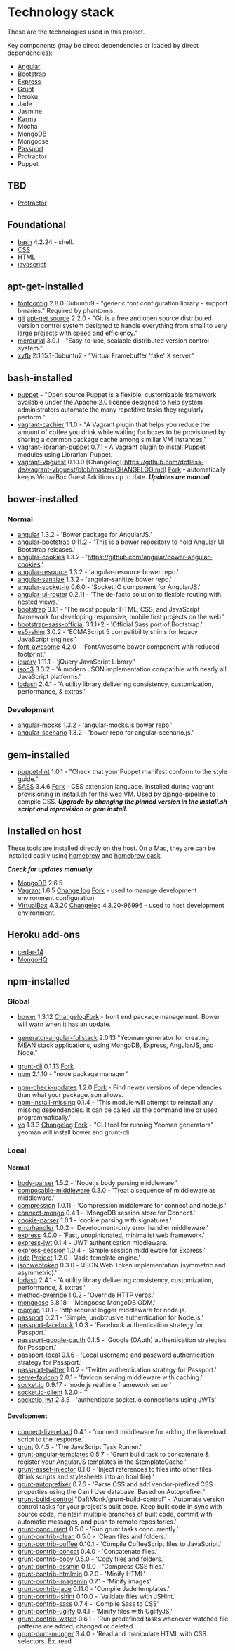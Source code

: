 # Technology stack

These are the technologies used in this project.

Key components (may be direct dependencies or loaded by direct dependencies):

- [Angular](https://angularjs.org/)
- Bootstrap
- [Express](http://expressjs.com/)
- [Grunt](http://gruntjs.com/)
- heroku
- Jade
- Jasmine
- [Karma](http://karma-runner.github.io/0.12/index.html)
- Mocha
- MongoDB
- Mongoose
- [Passport](http://passportjs.org/)
- Protractor
- Puppet

## TBD

- [Protractor](http://angular.github.io/protractor/#/)

## Foundational

- [bash](http://www.gnu.org/software/bash/manual/bashref.html) 4.2.24 - shell.
- [CSS]()
- [HTML]()
- [javascript]()

## apt-get-installed

- [fontconfig](http://packages.ubuntu.com/precise/fontconfig) 2.8.0-3ubuntu9 - "generic font configuration library - support binaries."  Required by phantomjs.
- [git](http://git-scm.com/) [apt-get source](https://launchpad.net/~git-core) 2.2.0 - "Git is a free and open source distributed version control system designed to handle everything from small to very large projects with speed and efficiency." 
- [mercurial](http://mercurial.selenic.com/) 3.0.1 - "Easy-to-use, scalable distributed version control system."
- [xvfb](http://packages.ubuntu.com/trusty/xvfb) 2:1.15.1-0ubuntu2 - "Virtual Framebuffer 'fake' X server"

## bash-installed

- [puppet](http://puppetlabs.com/) - "Open source Puppet is a flexible, customizable framework available under the Apache 2.0 license designed to help system administrators automate the many repetitive tasks they regularly perform."
- [vagrant-cachier](https://github.com/fgrehm/vagrant-cachier/) 1.1.0 - "A Vagrant plugin that helps you reduce the amount of coffee you drink while waiting for boxes to be provisioned by sharing a common package cache among similiar VM instances."
- [vagrant-librarian-puppet](https://github.com/mhahn/vagrant-librarian-puppet) 0.7.1 - A Vagrant plugin to install Puppet modules using Librarian-Puppet.
- [vagrant-vbguest](https://github.com/dotless-de/vagrant-vbguest) 0.10.0 [Changelog[(https://github.com/dotless-de/vagrant-vbguest/blob/master/CHANGELOG.md) [Fork](https://github.com/EATechnologies/vagrant-vbguest) - automatically keeps VirtualBox Guest Additions up to date.  ***Updates are manual.***

## bower-installed

### Normal

* [angular](https://github.com/angular/bower-angular) 1.3.2 - 'Bower package for AngularJS.'
* [angular-bootstrap](https://github.com/angular-ui/bootstrap-bower) 0.11.2 - 'This is a bower repository to hold Angular UI Bootstrap releases.'
* [angular-cookies](https://github.com/angular/bower-angular-cookies) 1.3.2 - 'https://github.com/angular/bower-angular-cookies.'
* [angular-resource](https://github.com/angular/bower-angular-resource) 1.3.2 - 'angular-resource bower repo.'
* [angular-sanitize](https://github.com/angular/bower-angular-sanitize) 1.3.2 - 'angular-sanitize bower repo.'
* [angular-socket-io](https://github.com/btford/angular-socket-io) 0.6.0 - 'Socket.IO component for AngularJS.'
* [angular-ui-router](https://github.com/angular-ui/ui-router) 0.2.11 - 'The de-facto solution to flexible routing with nested views.'
* [bootstrap](https://github.com/twbs/bootstrap) 3.1.1 - 'The most popular HTML, CSS, and JavaScript framework for developing responsive, mobile first projects on the web.'
* [bootstrap-sass-official](https://github.com/twbs/bootstrap-sass) 3.1.1+2 - 'Official Sass port of Bootstrap.'
* [es5-shim](https://github.com/es-shims/es5-shim) 3.0.2 - 'ECMAScript 5 compatibility shims for legacy JavaScript engines.'
* [font-awesome](https://github.com/interval-braining/font-awesome-bower) 4.2.0 - 'FontAwesome bower component with reduced footprint.'
* [jquery](https://github.com/jquery/jquery) 1.11.1 - 'jQuery JavaScript Library.'
* [json3](https://github.com/bestiejs/json3) 3.3.2 - 'A modern JSON implementation compatible with nearly all JavaScript platforms.'
* [lodash](https://github.com/lodash/lodash) 2.4.1 - 'A utility library delivering consistency, customization, performance, & extras.'

### Development

* [angular-mocks](https://github.com/angular/bower-angular-mocks) 1.3.2 - 'angular-mocks.js bower repo.'
* [angular-scenario](https://github.com/angular/bower-angular-scenario) 1.3.2 - 'bower repo for angular-scenario.js.'

## gem-installed

- [puppet-lint](http://puppet-lint.com/) 1.0.1 - "Check that your Puppet manifest conform to the style guide."
- [SASS](https://rubygems.org/gems/sass) 3.4.6 [Fork](https://github.com/EATechnologies/sass) - CSS extension language.  Installed during vagrant provisioning in install.sh for the web VM.  Used by django-pipeline to compile CSS.  ***Upgrade by changing the pinned version in the install.sh script and reprovision or gem install.***

## Installed on host

These tools are installed directly on the host.  On a Mac, they are can be installed easily using [homebrew](http://brew.sh/) and [homebrew cask](http://caskroom.io/).

***Check for updates manually.***

- [MongoDB](http://www.mongodb.org/) 2.6.5
- [Vagrant](https://www.vagrantup.com/) 1.6.5 [Change log](https://github.com/mitchellh/vagrant/blob/master/CHANGELOG.md) [Fork](https://github.com/EATechnologies/vagrant) - used to manage development environment configuration.
- [VirtualBox](https://www.virtualbox.org/) 4.3.20 [Changelog](https://www.virtualbox.org/wiki/Changelog) 4.3.20-96996 - used to host development environment.

## Heroku add-ons

- [cedar-14]()
- [MongoHQ](https://addons.heroku.com/mongohq)

## npm-installed

### Global

- [bower](https://www.npmjs.org/package/bower) 1.3.12 [Changelog](https://github.com/bower/bower/blob/master/CHANGELOG.md)[Fork](https://www.virtualbox.org/) - front end package management.  Bower will warn when it has an update.
* [generator-angular-fullstack](https://www.npmjs.org/package/generator-angular-fullstack) 2.0.13 "Yeoman generator for creating MEAN stack applications, using MongoDB, Express, AngularJS, and Node."
- [grunt-cli](https://github.com/gruntjs/grunt-cli) 0.1.13 [Fork](https://github.com/EATechnologies/grunt-cli) 
- [npm](https://npmjs.org/doc/) 2.1.10 - "node package manager"
* [npm-check-updates](https://www.npmjs.org/package/npm-check-updates) 1.2.0 [Fork](https://github.com/EATechnologies/npm-check-updates) - Find newer versions of dependencies than what your package.json allows.
* [npm-install-missing](https://www.npmjs.org/package/npm-install-missing) 0.1.4 - 'This module will attempt to reinstall any missing dependencies. It can be called via the command line or used programmatically.'
* [yo](http://yeoman.io/) 1.3.3 [Changelog](https://github.com/yeoman/yo/releases) [Fork](https://github.com/EATechnologies/yo) - "CLI tool for running Yeoman generators"  yeoman will install bower and grunt-cli.

### Local

#### Normal

* [body-parser](https://www.npmjs.org/package/body-parser) 1.5.2 - 'Node.js body parsing middleware.'
* [composable-middleware](https://www.npmjs.org/package/composable-middleware) 0.3.0 - 'Treat a sequence of middleware as middleware.'
* [compression](https://www.npmjs.org/package/compression) 1.0.11 - 'Compression middleware for connect and node.js.'
* [connect-mongo](https://www.npmjs.org/package/connect-mongo) 0.4.1 - 'MongoDB session store for Connect.'
* [cookie-parser](https://www.npmjs.org/package/cookie-parser) 1.0.1 - 'cookie parsing with signatures.'
* [errorhandler](https://www.npmjs.org/package/errorhandler) 1.0.2 - 'Development-only error handler middleware.'
* [express](https://www.npmjs.org/package/express) 4.0.0 - 'Fast, unopinionated, minimalist web framework.'
* [express-jwt](https://www.npmjs.org/package/express-jwt) 0.1.4 - 'JWT authentication middleware.'
* [express-session](https://www.npmjs.org/package/express-session) 1.0.4 - 'Simple session middleware for Express.'
* [jade](https://www.npmjs.org/package/jade) [Project](http://jade-lang.com/) 1.2.0 - 'Jade template engine.'
* [jsonwebtoken](https://www.npmjs.org/package/jsonwebtoken) 0.3.0 - 'JSON Web Token implementation (symmetric and asymmetric).'
* [lodash](https://www.npmjs.org/package/lodash) 2.4.1 - 'A utility library delivering consistency, customization, performance, & extras.'
* [method-override](https://www.npmjs.org/package/method-override) 1.0.2 - 'Override HTTP verbs.'
* [mongoose](https://www.npmjs.org/package/mongoose) 3.8.18 - 'Mongoose MongoDB ODM.'
* [morgan](https://www.npmjs.org/package/morgan) 1.0.1 - 'http request logger middleware for node.js.'
* [passport](https://www.npmjs.org/package/passport) 0.2.1 - 'Simple, unobtrusive authentication for Node.js.'
* [passport-facebook](https://www.npmjs.org/package/passport-facebook) 1.0.3 - 'Facebook authentication strategy for Passport.'
* [passport-google-oauth](https://www.npmjs.org/package/passport-google-oauth) 0.1.5 - 'Google (OAuth) authentication strategies for Passport.'
* [passport-local](https://www.npmjs.org/package/passport-local) 0.1.6 - 'Local username and password authentication strategy for Passport.'
* [passport-twitter](https://www.npmjs.org/package/passport-twitter) 1.0.2 - 'Twitter authentication strategy for Passport.'
* [serve-favicon](https://www.npmjs.org/package/serve-favicon) 2.0.1 - 'favicon serving middleware with caching.'
* [socket.io](https://www.npmjs.org/package/socket.io) 0.9.17 - 'node.js realtime framework server'
* [socket.io-client](https://www.npmjs.org/package/socket.io-client) 1.2.0 - ''
* [socketio-jwt](https://www.npmjs.org/package/socketio-jwt) 2.3.5 - 'authenticate socket.io connections using JWTs'

#### Development

* [connect-livereload](https://www.npmjs.org/package/connect-livereload) 0.4.1 - 'connect middleware for adding the livereload script to the response.'
* [grunt](https://www.npmjs.org/package/grunt) 0.4.5 - 'The JavaScript Task Runner.'
* [grunt-angular-templates](https://www.npmjs.org/package/grunt-angular-templates) 0.5.7 - 'Grunt build task to concatenate & register your AngularJS templates in the $templateCache.'
* [grunt-asset-injector](https://www.npmjs.org/package/grunt-asset-injector) 0.1.0 - 'Inject references to files into other files (think scripts and stylesheets into an html file).'
* [grunt-autoprefixer](https://www.npmjs.org/package/grunt-autoprefixer) 0.7.6 - 'Parse CSS and add vendor-prefixed CSS properties using the Can I Use database. Based on Autoprefixer.'
* [grunt-build-control](https://www.npmjs.org/package/grunt-build-control) "DaftMonk/grunt-build-control" - 'Automate version control tasks for your project's built code. Keep built code in sync with source code, maintain multiple branches of built code, commit with automatic messages, and push to remote repositories.'
* [grunt-concurrent](https://www.npmjs.org/package/grunt-concurrent) 0.5.0 - 'Run grunt tasks concurrently.'
* [grunt-contrib-clean](https://www.npmjs.org/package/grunt-contrib-clean) 0.5.0 - 'Clean files and folders.'
* [grunt-contrib-coffee](https://www.npmjs.org/package/grunt-contrib-coffee) 0.10.1 - 'Compile CoffeeScript files to JavaScript.'
* [grunt-contrib-concat](https://www.npmjs.org/package/grunt-contrib-concat) 0.4.0 - 'Concatenate files.'
* [grunt-contrib-copy](https://www.npmjs.org/package/grunt-contrib-copy) 0.5.0 - 'Copy files and folders.'
* [grunt-contrib-cssmin](https://www.npmjs.org/package/grunt-contrib-cssmin) 0.9.0 - 'Compress CSS files.'
* [grunt-contrib-htmlmin](https://www.npmjs.org/package/grunt-contrib-htmlmin) 0.2.0 - 'Minify HTML'
* [grunt-contrib-imagemin](https://www.npmjs.org/package/grunt-contrib-imagemin) 0.7.1 - 'Minify images'
* [grunt-contrib-jade](https://www.npmjs.org/package/grunt-contrib-jade) 0.11.0 - 'Compile Jade templates.'
* [grunt-contrib-jshint](https://www.npmjs.org/package/grunt-contrib-jshint) 0.10.0 - 'Validate files with JSHint.'
* [grunt-contrib-sass](https://www.npmjs.org/package/grunt-contrib-sass) 0.7.4 - 'Compile Sass to CSS'
* [grunt-contrib-uglify](https://www.npmjs.org/package/grunt-contrib-uglify) 0.4.1 - 'Minify files with UglifyJS.'
* [grunt-contrib-watch](https://www.npmjs.org/package/grunt-contrib-watch) 0.6.1 - 'Run predefined tasks whenever watched file patterns are added, changed or deleted.'
* [grunt-dom-munger](https://www.npmjs.org/package/grunt-dom-munger) 3.4.0 - 'Read and manipulate HTML with CSS selectors. Ex. read <script> tags from your html. Remove nodes, add nodes, and more.'
- [grunt-env](https://www.npmjs.org/package/grunt-env) 0.4.2 - 'Specify an ENV configuration for future tasks in the chain'
* [grunt-express-server](https://www.npmjs.org/package/grunt-express-server) 0.4.19 - 'Grunt task for running an Express Server that works great with LiveReload + Watch/Regarde'
* [grunt-google-cdn](https://www.npmjs.org/package/grunt-google-cdn) 0.4.3 - 'Grunt task for replacing refs to resources on the Google CDN'
* [grunt-karma](https://www.npmjs.org/package/grunt-karma) 0.8.3 - 'grunt plugin for karma test runner'
* [grunt-mocha-test](https://www.npmjs.org/package/grunt-mocha-test) 0.10.2 - 'A grunt task for running server side mocha tests'
* [grunt-newer](https://www.npmjs.org/package/grunt-newer) 0.7.0 - 'Run Grunt tasks with only those source files modified since the last successful run.'
* [grunt-ng-annotate](https://www.npmjs.org/package/grunt-ng-annotate) 0.2.3 - 'Add, remove and rebuild AngularJS dependency injection annotations.'
* [grunt-node-inspector](https://www.npmjs.org/package/grunt-node-inspector) 0.1.5 - 'Run node-inspector with the rest of your workflow to debug node.js'
* [grunt-nodemon](https://www.npmjs.org/package/grunt-nodemon) 0.2.1 - 'Grunt task to run a nodemon monitor of your node.js server'
* [grunt-open](https://www.npmjs.org/package/grunt-open) 0.2.3 - 'Open urls and files from a grunt task'
* [grunt-protractor-runner](https://www.npmjs.org/package/grunt-protractor-runner) 1.1.4 - 'A Grunt plugin for running protractor runner.'
* [grunt-rev](https://www.npmjs.org/package/grunt-rev) 0.1.0 - 'Static file asset revisioning through content hashing'
* [grunt-svgmin](https://www.npmjs.org/package/grunt-svgmin) 0.4.0 - 'Minify SVG'
* [grunt-usemin](https://www.npmjs.org/package/grunt-usemin) 2.1.1 - 'Replaces references to non-optimized scripts or stylesheets into a set of HTML files (or any templates/views).'
* [grunt-wiredep](https://www.npmjs.org/package/grunt-wiredep) 1.8.0 - 'Inject your Bower dependencies right into your HTML from Grunt.'
* [jit-grunt](https://www.npmjs.org/package/jit-grunt) 0.5.0 - 'JIT plugin loader for Grunt.'
* [jshint-stylish](https://www.npmjs.org/package/jshint-stylish) 0.1.5 - 'Stylish reporter for JSHint'
* [karma](https://www.npmjs.org/package/karma) 0.12.28 - 'Spectacular Test Runner for JavaScript.'
* [karma-chrome-launcher](https://www.npmjs.org/package/karma-chrome-launcher) 0.1.5 - 'A Karma plugin. Launcher for Chrome and Chrome Canary.'
* [karma-coffee-preprocessor](https://www.npmjs.org/package/karma-coffee-preprocessor) 0.2.1 - 'A Karma plugin. Compile coffee script on the fly.'
* [karma-firefox-launcher](https://www.npmjs.org/package/karma-firefox-launcher) 0.1.3 - 'A Karma plugin. Launcher for Firefox.'
* [karma-html2js-preprocessor](https://www.npmjs.org/package/karma-html2js-preprocessor) 0.1.2 - 'A Karma plugin. Convert HTML files into JS strings to serve them in a script tag.'
* [karma-jade-preprocessor](https://www.npmjs.org/package/karma-jade-preprocessor) 0.0.11 - 'A Karma plugin. Compile jade template on the fly.'
* [karma-jasmine](https://www.npmjs.org/package/karma-jasmine) 0.1.5 - 'A Karma plugin - adapter for Jasmine testing framework.'
* [karma-ng-html2js-preprocessor](https://www.npmjs.org/package/karma-ng-html2js-preprocessor) 0.1.2 - 'A Karma plugin. Compile AngularJS templates to JavaScript on the fly.'
* [karma-ng-jade2js-preprocessor](https://www.npmjs.org/package/karma-ng-jade2js-preprocessor) 0.1.5 - 'A Karma plugin. Compile Jade AngularJS templates to JavaScript on the fly.'
* [karma-ng-scenario](https://www.npmjs.org/package/karma-ng-scenario) 0.1.0 - 'A Karma plugin. Adapter for Angular's Scenario Runner.'
* [karma-phantomjs-launcher](https://www.npmjs.org/package/karma-phantomjs-launcher-nonet) 0.1.4 - 'Fork of karma-phantomjs-launcher - it never downloads phantomjs from the internet.'
* [karma-requirejs](https://www.npmjs.org/package/karma-requirejs) 0.2.2 - 'A Karma plugin. Adapter for RequireJS framework.'
* [karma-script-launcher](https://www.npmjs.org/package/karma-script-launcher) 0.1.0 - 'A Karma plugin. Launcher for shell scripts.'
* [open](https://www.npmjs.org/package/open) 0.0.5 - 'open a file or url in the user's preferred application'
* [requirejs](https://www.npmjs.org/search?q=requirejs) 2.1.15 - 'Node adapter for RequireJS, for loading AMD modules. Includes RequireJS optimizer'
* [should](https://www.npmjs.org/package/should) 3.3.2 - 'test framework agnostic BDD-style assertions'
* [supertest](https://www.npmjs.org/package/supertest) 0.11.0 - 'Super-agent driven library for testing HTTP servers'
* [time-grunt](https://www.npmjs.org/package/time-grunt) 0.3.2 - 'Display the elapsed execution time of grunt tasks'

## Puppet modules

- [puppetlabs-apt](https://forge.puppetlabs.com/puppetlabs/apt) 1.6.0 - "The APT module provides a simple interface for managing APT source, key, and definitions with Puppet."
- [puppetlabs-stdlib](https://forge.puppetlabs.com/puppetlabs/stdlib) 4.3.2 - "This module provides a "standard library" of resources for developing Puppet Modules."
- [jamesnetherton-google_chrome](https://forge.puppetlabs.com/jamesnetherton/google_chrome) 0.1.0 'Installs the Google Chrome web browser.'

## Vagrant/vagrant-installed

- [ubuntu/trusty64](https://vagrantcloud.com/ubuntu/trusty64) 14.04 - A standard [Ubuntu 14.04 LTS (Trusty Tahr)](http://releases.ubuntu.com/14.04/) 64-bit box.  ***Vagrant checks for updates to this box automatically.***